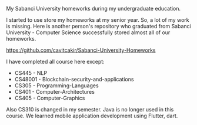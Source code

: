 
My Sabanci University homeworks during my undergraduate education.

I started to use store my homeworks at my senior year. So, a lot of my work is missing.
Here is another person's repository who graduated from Sabanci University - Computer Science successfully stored almost all of our homeworks.

https://github.com/cavitcakir/Sabanci-University-Homeworks


I have completed all course here except:
- CS445 - NLP 
- CS48001 - Blockchain-security-and-applications
- CS305 - Programming-Languages
- CS401 - Computer-Architectures
- CS405 - Computer-Graphics

Also CS310 is changed in my semester. Java is no longer used in this course.
We learned mobile application development using Flutter, dart.
